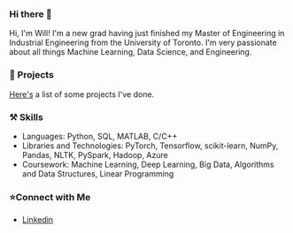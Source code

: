 ### Hi there 👋
Hi, I'm Will! I'm a new grad having just finished my Master of Engineering in Industrial Engineering from the University of Toronto. I'm very passionate about all things Machine Learning, Data Science, and Engineering.

### 📖 Projects 
[Here's](https://github.com/WFERRIE/Portfolio/blob/main/README.md) a list of some projects I've done.

### ⚒️ Skills 
 - Languages: Python, SQL, MATLAB, C/C++
 - Libraries and Technologies: PyTorch, Tensorflow, scikit-learn, NumPy, Pandas, NLTK, PySpark, Hadoop, Azure
 - Coursework: Machine Learning, Deep Learning, Big Data, Algorithms and Data Structures, Linear Programming

### ⭐Connect with Me
 - [Linkedin](https://www.linkedin.com/in/william-ferrie/)
